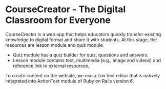 # CourseCreator - The Digital Classroom for Everyone
CourseCreator is a web app that helps educators quickly transfer existing knowledge to digital format and share it with students. At this stage, the resources are lesson module and quiz module.

- Quiz module has a quiz builder for quiz, questions and answers.
- Lesson module contains text, multimedia (e.g., image and videos) and reference link to external resources.

To create content on the website, we use a Trix text editor that is natively integrated into ActionText module of Ruby on Rails version 6.
